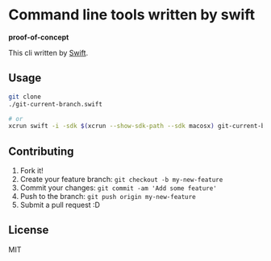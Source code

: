 # Command line tools written by swift

**proof-of-concept**

This cli written by [Swift](https://developer.apple.com/swift/ "Swift").

## Usage

```sh
git clone
./git-current-branch.swift

# or
xcrun swift -i -sdk $(xcrun --show-sdk-path --sdk macosx) git-current-branch.swift
```

## Contributing

1. Fork it!
2. Create your feature branch: `git checkout -b my-new-feature`
3. Commit your changes: `git commit -am 'Add some feature'`
4. Push to the branch: `git push origin my-new-feature`
5. Submit a pull request :D

## License

MIT

